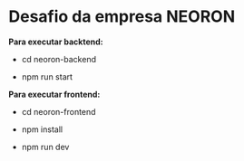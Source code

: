 ﻿# Desafio da empresa NEORON

**Para executar backtend:**

- cd neoron-backend

- npm run start

**Para executar frontend:**

- cd neoron-frontend

- npm install

- npm run dev


